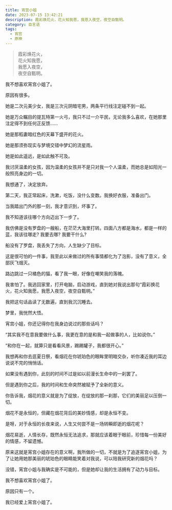 ```yaml
---
title: 宵宫小姐
date: 2023-07-15 13:42:21
description: 霞彩焕花火，花火知我愿，我愿入夜空，夜空自甄明。
category: 自言语
tags:
  - 宵宫
  - 原神
---
```


> 霞彩焕花火，  
> 花火知我愿，  
> 我愿入夜空，  
> 夜空自甄明。

我不想喜欢宵宫小姐了。

原因有很多。

她是二次元美少女，我是三次元阴暗宅男，两条平行线注定碰不到一起。

她是万众瞩目的提瓦特第一火弓，我只不过一介平民，无论我多么喜欢，在她那里注定得不到任何正反馈……

她是那稻妻暗红色的天幕下盛开的花火。

她是那须弥现实与梦境交错中梦幻的流星雨。

她是如此遥远，是如此触不可及。

我讨厌温柔的女孩，因为温柔的女孩并不是只对我一个人温柔，而她总是如阳光一般照亮身边的一切。

我想通了，决定放弃。

第二天，我正常起床，洗漱，吃饭，没什么变数。我换好衣服，准备出门。

当我踏出门外的那一刻，我才意识到，坏事了。

我不知道该往哪个方向迈出下一步了。

我仿佛是没有罗盘的一艘船，在茫茫大海里打转。四面八方都是海水，都是一样的蓝，我该往哪走? 我要去哪? 我要干什么?

船没有了罗盘，我丢失了方向，人生缺少了目标。

这是很可怕的一件事，我至此以来做过的所有事情都化为了泡影，没有了意义，全部灰飞烟灭。

路边跳过一只橘色的猫，看了我一眼，好像在嘲笑我的落魄。

我害怕了。我逃回家里，打开电脑，启动游戏，直到她对我说出那句“霞彩换花火，花火知我愿，我愿入夜空，夜空自甄明。”

我把这句话品读了无数遍，直到我沉沉睡去。

梦里，我恍然大悟。

宵宫小姐，你还记得你在我身边说过的那些话吗？

“其实我不在意我要做什么事，我更在意的是和我一起做事的人，比如说你。”

“和你在一起，就算只是看看风景，踢踢罐子，我都很开心。”

我想再和你去逛夏日祭，看烟花在你琥珀色的眼眸里明暗交杂，听你凑近我的耳边说说不完的悄悄话。

如果没有遇到你，此刻的时间不过是如以前漫长生命中的一刹罢了。

但是遇到你之后，我的时间和生命突然被赋予了全新的意义。

你告诉我，烟花的意义就是为了绽放，在绽放的那一刹那，它们的美丽足以压倒一切。

烟花不是永恒的，但藏在烟花背后的美妙情感，却是永恒不变。

是呀，对于永恒的长夜来说，人生又何尝不是一场转瞬即逝的烟花呢？

烟花易逝，人情长存，既然永恒无法追求，那就应该着眼于眼前，珍惜每一份美好的情感，不留遗憾。

原来这就是宵宫小姐存在的意义啊，我所做的一切，不就是为了追逐宵宫小姐，为了让她用她那美丽的琥珀色的眼睛能笑着对我说，可以陪我研究新的烟花吗？

没错，宵宫小姐与我确实是不可能的，但是她却让我的生活拥有了动力与目标。

我不想喜欢宵宫小姐了。

原因只有一个。

我已经爱上宵宫小姐了。
